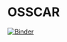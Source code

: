 # OSSCAR

[![Binder](https://mybinder.org/badge_logo.svg)](https://mybinder.org/v2/gh/dou-du/OSSCAR/lab?urlpath=%2Fapps%2FJupyterNotebook_tutorial.ipynb)
